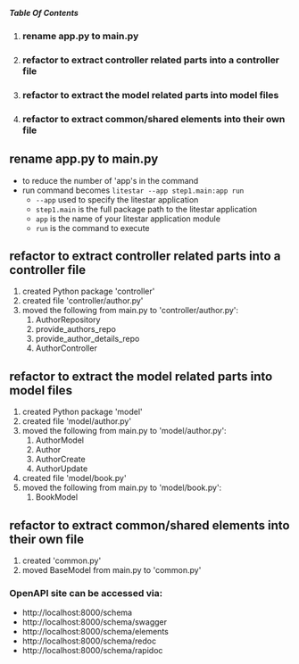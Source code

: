 ***Table Of Contents***
1. ### rename app.py to main.py ####
2. ### refactor to extract controller related parts into a controller file ####
3. ### refactor to extract the model related parts into model files ####
4. ### refactor to extract common/shared elements into their own file ####

## rename app.py to main.py ###
   - to reduce the number of 'app's in the command
   - run command becomes `litestar --app step1.main:app run`
     - `--app` used to specify the litestar application
     - `step1.main` is the full package path to the litestar application
     - `app` is the name of your litestar application module
     - `run` is the command to execute
## refactor to extract controller related parts into a controller file ###
1. created Python package 'controller'
2. created file 'controller/author.py'
3. moved the following from main.py to 'controller/author.py':
   1. AuthorRepository
   2. provide_authors_repo
   3. provide_author_details_repo
   4. AuthorController
## refactor to extract the model related parts into model files ###
1. created Python package 'model'
2. created file 'model/author.py'
3. moved the following from main.py to 'model/author.py':
   1. AuthorModel
   2. Author
   3. AuthorCreate
   4. AuthorUpdate
4. created file 'model/book.py'
5. moved the following from main.py to 'model/book.py':
   1. BookModel
## refactor to extract common/shared elements into their own file ###
1. created 'common.py'
2. moved BaseModel from main.py to 'common.py'

### OpenAPI site can be accessed via: ###
   - http://localhost:8000/schema
   - http://localhost:8000/schema/swagger
   - http://localhost:8000/schema/elements
   - http://localhost:8000/schema/redoc
   - http://localhost:8000/schema/rapidoc